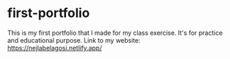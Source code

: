 # first-portfolio
This is my first portfolio that I made for my class exercise. It's for practice and educational purpose. 
Link to my website: https://nejlabelagosi.netlify.app/

